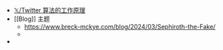 - [𝕏/Twitter 算法的工作原理](https://github.com/cholf5/random/issues/3)
- [[Blog]] 主题
	- https://www.breck-mckye.com/blog/2024/03/Sephiroth-the-Fake/
	-
-